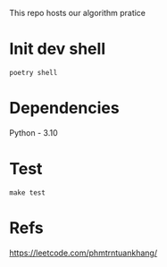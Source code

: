 This repo hosts our algorithm pratice

# Init dev shell

```
poetry shell
```

# Dependencies

Python - 3.10

# Test
```
make test
```

# Refs

https://leetcode.com/phmtrntuankhang/
